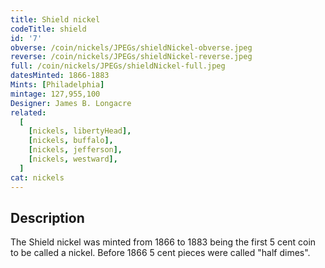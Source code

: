 ```yaml
---
title: Shield nickel
codeTitle: shield
id: '7'
obverse: /coin/nickels/JPEGs/shieldNickel-obverse.jpeg
reverse: /coin/nickels/JPEGs/shieldNickel-reverse.jpeg
full: /coin/nickels/JPEGs/shieldNickel-full.jpeg
datesMinted: 1866-1883
Mints: [Philadelphia]
mintage: 127,955,100
Designer: James B. Longacre
related:
  [
    [nickels, libertyHead],
    [nickels, buffalo],
    [nickels, jefferson],
    [nickels, westward],
  ]
cat: nickels
---
```


## Description

The Shield nickel was minted from 1866 to 1883 being the first 5 cent coin to be called a nickel. Before 1866 5 cent pieces were called "half dimes".